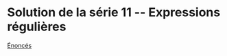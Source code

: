 # Solution de la série 11 -- Expressions régulières

[Énoncés](https://epfl-cs-112-ma.github.io/series/11-expressions-regulieres.html)
